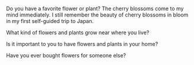
Do you have a favorite flower or plant?
The cherry blossoms come to my mind immediately. I still remember the beauty of cherry blossoms in bloom in my first self-guided trip to Japan.

What kind of flowers and plants grow near where you live?

Is it important to you to have flowers and plants in your home?

Have you ever bought flowers for someone else?